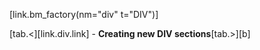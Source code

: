 [link.bm_factory(nm="div" t="DIV")]

[tab.<][link.div.link] - **Creating new DIV sections**[tab.>][b]
